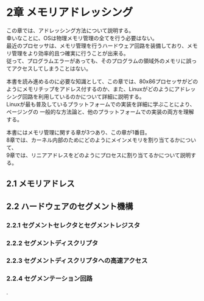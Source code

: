 # 2章 メモリアドレッシング

この章では、アドレッシング方法について説明する。  
幸いなことに、OSは物理メモリ管理の全てを行う必要はない。  
最近のプロセッサは、メモリ管理を行うハードウェア回路を装備しており、メモリ管理をより効率的且つ確実に行うことが出来る。  
従って、プログラムエラーがあっても、そのプログラムの領域外のメモリに誤ってアクセスしてしまうことはない。  

本書を読み進めるのに必要な知識として、この章では、80x86プロセッサがどのようにメモリチップをアドレス付するのか、また、Linuxがどのようにアドレッシング回路を利用しているのかについて詳細に説明する。  
Linuxが最も普及しているプラットフォームでの実装を詳細に学ぶことにより、ページングの
一般的な方法論と、他のプラットフォームでの実装の両方を理解する。

本書にはメモリ管理に関する章が3つあり、この章が1番目。  
8章では、カーネル内部のためにどのようにメインメモリを割り当てるかについて、  
9章では、リニアアドレスをどのようにプロセスに割り当てるかについて説明する。

## 2.1 メモリアドレス


## 2.2 ハードウェアのセグメント機構



### 2.2.1 セグメントセレクタとセグメントレジスタ



### 2.2.2 セグメントディスクリプタ


### 2.2.3 セグメントディスクリプタへの高速アクセス



### 2.2.4 セグメンテーション回路


 








.

